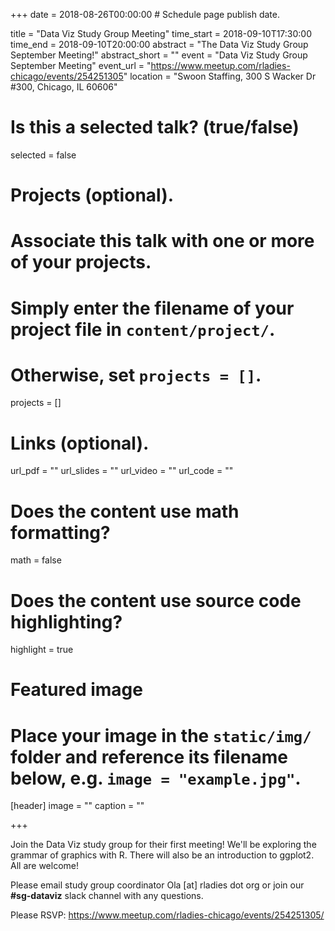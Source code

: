 +++
date = 2018-08-26T00:00:00  # Schedule page publish date.

title = "Data Viz Study Group Meeting"
time_start = 2018-09-10T17:30:00
time_end = 2018-09-10T20:00:00
abstract = "The Data Viz Study Group September Meeting!"
abstract_short = ""
event = "Data Viz Study Group September Meeting"
event_url = "https://www.meetup.com/rladies-chicago/events/254251305"
location = "Swoon Staffing, 300 S Wacker Dr #300, Chicago, IL 60606"

# Is this a selected talk? (true/false)
selected = false

# Projects (optional).
#   Associate this talk with one or more of your projects.
#   Simply enter the filename of your project file in `content/project/`.
#   Otherwise, set `projects = []`.
projects = []

# Links (optional).
url_pdf = ""
url_slides = ""
url_video = ""
url_code = ""

# Does the content use math formatting?
math = false

# Does the content use source code highlighting?
highlight = true

# Featured image
# Place your image in the `static/img/` folder and reference its filename below, e.g. `image = "example.jpg"`.
[header]
image = ""
caption = ""

+++

Join the Data Viz study group for their first meeting!  We'll be exploring the grammar of graphics with R. There will also be an introduction to ggplot2. All are welcome!   
  
Please email study group coordinator Ola [at] rladies dot org or join our **#sg-dataviz** slack channel with any questions.   
  
Please RSVP: https://www.meetup.com/rladies-chicago/events/254251305/
